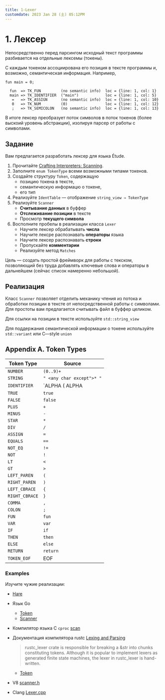 ```yaml
---
title: 1-Lexer
customdate: 2023 Jan 28 (土) 05:12PM 
---
```


# 1. Лексер

Непосредственно перед парсингом исходный текст программы разбивается на
отдельные лексемы (токены).

С каждым токеном ассоциирована его позиция в тексте программы и, возможно,
семантическая информация.  Например,

`fun main = 0;`
  
```
  fun  => TK_FUN         (no semantic info)  loc = {line: 1, col: 1}
  main => TK_IDENTIFIER  ("main")            loc = {line: 1, col: 5}
   =   => TK_ASSIGN      (no semantic info)  loc = {line: 1, col: 10}
   0   => TK_NUM         (0)                 loc = {line: 1, col: 12}
   ;   => TK_SEMICOLON   (no semantic info)  loc = {line: 1, col: 13}
```

В итоге лексер преобразует поток символов в поток токенов (более выскоий
уровень абстракции), изолируя парсер от работы с символами.

## Задание

Вам предлагается разработать лексер для языка Étude.

1. Прочитайте [Crafting Interpreters: Scanning](https://craftinginterpreters.com/scanning.html).
2. Заполните `enum TokenType` всеми возможными типами токенов.
3. Создайте структуру `Token`, содержащую
   -  позицию токена в тексте, 
   -  семантическую информацю о токене,
   -  его тип
4. Реализуйте `IdentTable` — отображение `string_view → TokenType`
5. Реализуйте `Scanner`
   - **Считывание данных** в буффер
   - **Отслеживание позиции** в тексте
   - Просмотр **текущего символа**
6. Восполните пробелы в реализации класса `Lexer`
   - Научите лексер обрабатывать **числа**
   - Научите лексре распознавать **операторы** языка
   - Научите лексер распознавать **строки**
   - Пропускайте **комментарии**
   - Реализуйте метод `Matches`

Цель — создать простой фреймворк для работы с текском, позволяющий без труда 
добавлять ключевые слова и операторы в дальнейшем (сейчас список намеренно
небольшой).
    
## Реализация

Класс `Scanner` позволяет отделить механику чтения из потока и обработки
позиции в тексте от непосредственной работы с символами. Для простоты вам
предлагается считывать файл в буффер целиком.

Для ссылки на позиции в тексте используйте `std::string_view`

Для поддержания семантической информации о токене используйте `std::variant`
или C—style `union`

## Appendix A. Token Types

  | Token Type                 | Source                     |
  | -----------                | -------                    |
  | `NUMBER`                   | `(0..9)+`                  |
  | `STRING`                   | `" <any char except">* "`  |
  | `IDENTIFIER`               | `ALPHA ( ALPHA | DIGIT )*` |
  | `TRUE`                     | `true`                     |
  | `FALSE`                    | `false`                    |
  | `PLUS`                     | `+`                        |
  | `MINUS`                    | `-`                        |
  | `STAR`                     | `*`                        |
  | `DIV`                      | `/`                        |
  | `ASSIGN`                   | `=`                        |
  | `EQUALS`                   | `==`                       |
  | `NOT_EQ`                   | `!=`                       |
  | `NOT`                      | `!`                        |
  | `LT`                       | `<`                        |
  | `GT`                       | `>`                        |
  | `LEFT_PAREN`               | `(`                        |
  | `RIGHT_PAREN`              | `)`                        |
  | `LEFT_CBRACE`              | `{`                        |
  | `RIGHT_CBRACE`             | `}`                        |
  | `COMMA`                    | `,`                        |
  | `COLON`                    | `;`                        |
  | `FUN`                      | `fun`                      |
  | `VAR`                      | `var`                      |
  | `IF`                       | `if`                       |
  | `THEN`                     | `then`                     |
  | `ELSE`                     | `else`                     |
  | `RETURN`                   | `return`                   |
  | `TOKEN_EOF`                | EOF                        |

### Examples

Изучите чужие реализации: 

- [Hare](https://git.sr.ht/~sircmpwn/harec/tree/master/item/src/lex.c)

- Язык Go
  - [Token](https://go.dev/src/go/token/token.go)
  - [Scanner](https://go.dev/src/go/scanner/scanner.go)

- Компилятор языка C `cproc` [scan](https://github.com/michaelforney/cproc/blob/master/scan.c)

- Документация компилятора rustc [Lexing and Parsing](https://rustc-dev-guide.rust-lang.org/the-parser.html)

  > rustc_lexer crate is responsible for breaking a &str into chunks
  > constituting tokens. Although it is popular to implement lexers as
  > generated finite state machines, the lexer in rustc_lexer is
  > hand-written.
  
  - [Token](https://doc.rust-lang.org/nightly/nightly-rustc/src/rustc_lexer/lib.rs.html#41-44)

- V8 [scanner.h](https://github.com/v8/v8/blob/main/src/parsing/scanner.h)
- Clang [Lexer.cpp](https://github.com/llvm/llvm-project/blob/main/clang/lib/Lex/Lexer.cpp)
